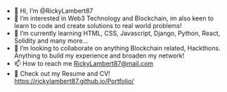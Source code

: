 - 👋 Hi, I’m @RickyLambert87
- 👀 I’m interested in Web3 Technology and Blockchain, im also keen to learn to code and create solutions to real world problems!
- 🌱 I’m currently learning HTML, CSS, Javascript, Django, Python, React, Solidity and many more...
- 💞️ I’m looking to collaborate on anything Blockchain related, Hackthons. Anything to build my experience and broaden my network!
- 📫 How to reach me RickyLambert87@mail.com
- 👀 Check out my Resume and CV! https://rickylambert87.github.io/Portfolio/

<!---
RickyLambert87/RickyLambert87 is a ✨ special ✨ repository because its `README.md` (this file) appears on your GitHub profile.
You can click the Preview link to take a look at your changes.
--->
